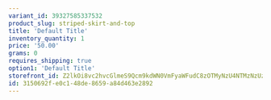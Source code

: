 ```yaml
---
variant_id: 39327585337532
product_slug: striped-skirt-and-top
title: 'Default Title'
inventory_quantity: 1
price: '50.00'
grams: 0
requires_shipping: true
option1: 'Default Title'
storefront_id: Z2lkOi8vc2hvcGlmeS9Qcm9kdWN0VmFyaWFudC8zOTMyNzU4NTMzNzUzMg==
id: 3150692f-e0c1-48de-8659-a84d463e2892
---
```

